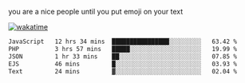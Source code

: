 you are a nice people until you put emoji on your text

[![wakatime](https://wakatime.com/badge/user/87646243-158a-4241-a3cb-668e1fa2dbb8.svg)](https://wakatime.com/@87646243-158a-4241-a3cb-668e1fa2dbb8)
<!--START_SECTION:waka-->

```txt
JavaScript   12 hrs 34 mins  ████████████████░░░░░░░░░   63.42 %
PHP          3 hrs 57 mins   █████░░░░░░░░░░░░░░░░░░░░   19.99 %
JSON         1 hr 33 mins    ██░░░░░░░░░░░░░░░░░░░░░░░   07.85 %
EJS          46 mins         █░░░░░░░░░░░░░░░░░░░░░░░░   03.93 %
Text         24 mins         ▓░░░░░░░░░░░░░░░░░░░░░░░░   02.04 %
```

<!--END_SECTION:waka-->
